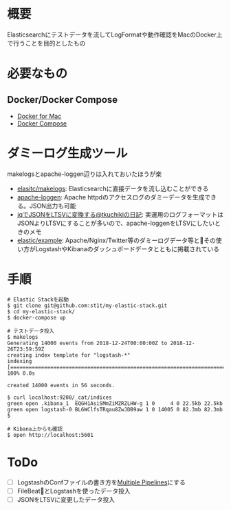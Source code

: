# 概要

Elasticsearchにテストデータを流してLogFormatや動作確認をMacのDocker上で行うことを目的としたもの

# 必要なもの

## Docker/Docker Compose

* [Docker for Mac](https://docs.docker.com/docker-for-mac/install/)
* [Docker Compose](https://docs.docker.com/compose/install/#prerequisites)

# ダミーログ生成ツール

makelogsとapache-loggen辺りは入れておいたほうが楽

* [elasitc/makelogs](https://github.com/elastic/makelogs): Elasticsearchに直接データを流し込むことができる
* [apache-loggen](https://inokara.hateblo.jp/entry/2015/06/21/225143): Apache httpdのアクセスログのダミーデータを生成できる。JSON出力も可能
* [jqでJSONをLTSVに変換する@tkuchikiの日記](https://tkuchiki.hatenablog.com/entry/2016/04/01/173354): 実運用のログフォーマットはJSONよりLTSVにすることが多いので、apache-loggenをLTSVにしたいときのメモ
* [elastic/example](https://github.com/elastic/examples): Apache/Nginx/Twitter等のダミーログデータ等とその使い方がLogstashやKibanaのダッシュボードデータとともに掲載されている

# 手順

```shell
# Elastic Stackを起動
$ git clone git@github.com:st1t/my-elastic-stack.git
$ cd my-elastic-stack/
$ docker-compose up

# テストデータ投入
$ makelogs
Generating 14000 events from 2018-12-24T00:00:00Z to 2018-12-26T23:59:59Z
creating index template for "logstash-*"
indexing [================================================================================] 100% 0.0s

created 14000 events in 56 seconds.

$ curl localhost:9200/_cat/indices
green open .kibana_1  EQGH1AsiSMmZiMZRZLHW-g 1 0     4 0 22.5kb 22.5kb
green open logstash-0 BL6WClfsTRqau8ZwJDB9aw 1 0 14005 0 82.3mb 82.3mb
$

# Kibana上からも確認
$ open http://localhost:5601
```

# ToDo

- [ ] LogstashのConfファイルの書き方を[Multiple Pipelines](https://www.elastic.co/guide/en/logstash/current/multiple-pipelines.html)にする
- [ ] FileBeatとLogstashを使ったデータ投入
- [ ] JSONをLTSVに変更したデータ投入
